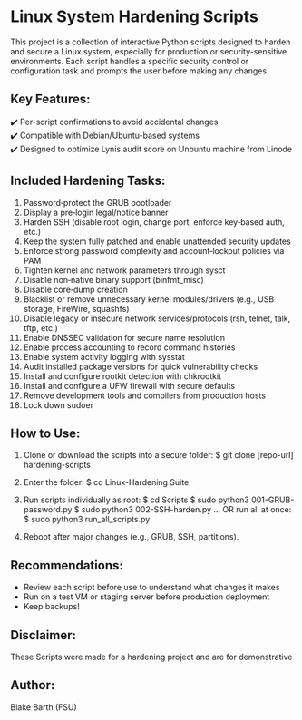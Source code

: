 Linux System Hardening Scripts
==============================

This project is a collection of interactive Python scripts designed to harden and secure a Linux system, especially for production 
or security-sensitive environments. Each script handles a specific security control or configuration task and prompts the user before making any changes.

Key Features:
-------------
✔️ Per-script confirmations to avoid accidental changes  
✔️ Compatible with Debian/Ubuntu-based systems  
✔️ Designed to optimize Lynis audit score on Unbuntu machine from Linode

Included Hardening Tasks:
-------------------------
1. Password‑protect the GRUB bootloader
2. Display a pre‑login legal/notice banner
3. Harden SSH (disable root login, change port, enforce key‑based auth, etc.)
4. Keep the system fully patched and enable unattended security updates
5. Enforce strong password complexity and account‑lockout policies via PAM
6. Tighten kernel and network parameters through sysct
7. Disable non‑native binary support (binfmt_misc)
8. Disable core‑dump creation
9. Blacklist or remove unnecessary kernel modules/drivers (e.g., USB storage, FireWire, squashfs)
10. Disable legacy or insecure network services/protocols (rsh, telnet, talk, tftp, etc.)
11. Enable DNSSEC validation for secure name resolution
12. Enable process accounting to record command histories
13. Enable system activity logging with sysstat
14. Audit installed package versions for quick vulnerability checks
15. Install and configure rootkit detection with chkrootkit
16. Install and configure a UFW firewall with secure defaults
17. Remove development tools and compilers from production hosts
18. Lock down sudoer

How to Use:
-----------
1. Clone or download the scripts into a secure folder:
   $ git clone [repo-url] hardening-scripts

2. Enter the folder:
   $ cd Linux-Hardening Suite

3. Run scripts individually as root:
   $ cd Scripts
   $ sudo python3 001-GRUB-password.py
   $ sudo python3 002-SSH-harden.py
   ...
   OR run all at once:
   $ sudo python3 run_all_scripts.py

5. Reboot after major changes (e.g., GRUB, SSH, partitions).

Recommendations:
----------------
- Review each script before use to understand what changes it makes
- Run on a test VM or staging server before production deployment
- Keep backups!
  
Disclaimer:
-----------
These Scripts were made for a hardening project and are for demonstrative 

Author:
-------
Blake Barth (FSU)
